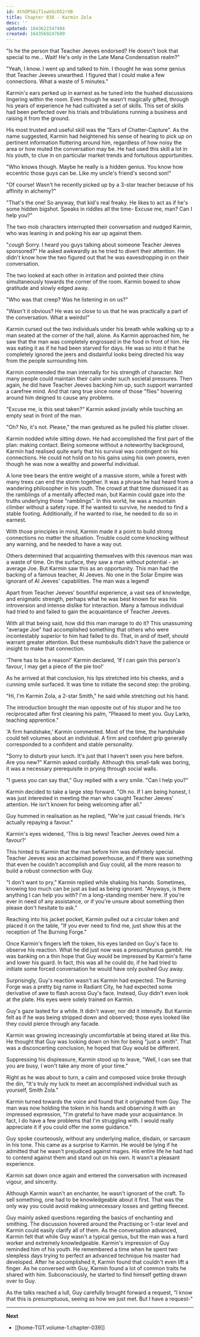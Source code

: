```yaml
---
id: 4thOPS6iT1xwVGcO52rVB
title: Chapter 038 - Karmin Zola
desc: ''
updated: 1643622347484
created: 1643569247689
---
```


"Is he the person that Teacher Jeeves endorsed? He doesn't look that special to me... Wait! He's only in the Late Mana Condensation realm?"

"Yeah, I know. I went up and talked to him. I thought he was some genius that Teacher Jeeves unearthed. I figured that I could make a few connections. What a waste of 5 minutes."

Karmin's ears perked up in earnest as he tuned into the hushed discussions lingering within the room. Even though he wasn't magically gifted, through his years of experience he had cultivated a set of skills. This set of skills had been perfected over his trials and tribulations running a business and raising it from the ground.

His most trusted and useful skill was the "Ears of Chatter-Capture". As the name suggested, Karmin had heightened his sense of hearing to pick up on pertinent information fluttering around him, regardless of how noisy the area or how muted the conversation may be. He had used this skill a lot in his youth, to clue in on particular market trends and fortuitous opportunities.

"Who knows though. Maybe he really is a hidden genius. You know how eccentric those guys can be. Like my uncle's friend's second son!"

"Of course! Wasn't he recently picked up by a 3-star teacher because of his affinity in alchemy?"

"That's the one! So anyway, that kid's real freaky. He likes to act as if he's some hidden bigshot. Speaks in riddles all the time- Excuse me, man? Can I help you?"

The two mob characters interrupted their conversation and nudged Karmin, who was leaning in and poking his ear up against them.

"*cough* Sorry. I heard you guys talking about someone Teacher Jeeves sponsored?" He asked awkwardly as he tried to divert their attention. He didn't know how the two figured out that he was eavesdropping in on their conversation.

The two looked at each other in irritation and pointed their chins simultaneously towards the corner of the room. Karmin bowed to show gratitude and slowly edged away.

"Who was that creep? Was he listening in on us?"

"Wasn't it obvious? He was so close to us that he was practically a part of the conversation. What a weirdo!"

Karmin cursed out the two individuals under his breath while walking up to a man seated at the corner of the hall, alone. As Karmin approached him, he saw that the man was completely engrossed in the food in front of him. He was eating it as if he had been starved for days. He was so into it that he completely ignored the jeers and disdainful looks being directed his way from the people surrounding him.

Karmin commended the man internally for his strength of character. Not many people could maintain their calm under such societal pressures. Then again, he did have Teacher Jeeves backing him up, such support warranted a carefree mind. And that rang true since none of those "flies" hovering around him deigned to cause any problems.

"Excuse me, is this seat taken?" Karmin asked jovially while touching an empty seat in front of the man.

"Oh? No, it's not. Please," the man gestured as he pulled his platter closer.

Karmin nodded while sitting down. He had accomplished the first part of the plan: making contact. Being someone without a noteworthy background, Karmin had realised quite early that his survival was contingent on his connections. He could not hold on to his gains using his own powers, even though he was now a wealthy and powerful individual.

A lone tree bears the entire weight of a massive storm, while a forest with many trees can end the storm together. It was a phrase he had heard from a wandering philosopher in his youth. The crowd at that time dismissed it as the ramblings of a mentally affected man, but Karmin could gaze into the truths underlying those "ramblings". In this world, he was a mountain climber without a safety rope. If he wanted to survive, he needed to find a stable footing. Additionally, if he wanted to rise, he needed to do so in earnest.

With those principles in mind, Karmin made it a point to build strong connections no matter the situation. Trouble could come knocking without any warning, and he needed to have a way out.

Others determined that acquainting themselves with this ravenous man was a waste of time. On the surface, they saw a man without potential - an average Joe. But Karmin saw this as an opportunity. This man had the backing of a famous teacher, Al Jeeves. No one in the Solar Empire was ignorant of Al Jeeves' capabilities. The man was a legend!

Apart from Teacher Jeeves' bountiful experience, a vast sea of knowledge, and enigmatic strength, perhaps what he was best known for was his introversion and intense dislike for interaction. Many a famous individual had tried to and failed to gain the acquaintance of Teacher Jeeves.

With all that being said, how did this man manage to do it? This unassuming "average Joe" had accomplished something that others who were incontestably superior to him had failed to do. That, in and of itself, should warrant greater attention. But these numbskulls didn't have the patience or insight to make that connection.

'There has to be a reason!' Karmin declared, 'If I can gain this person's favour, I may get a piece of the pie too!'

As he arrived at that conclusion, his lips stretched into his cheeks, and a cunning smile surfaced. It was time to initiate the second step: the probing.

"Hi, I'm Karmin Zola, a 2-star Smith," he said while stretching out his hand.

The introduction brought the man opposite out of his stupor and he too reciprocated after first cleaning his palm, "Pleased to meet you. Guy Larks, teaching apprentice."

'A firm handshake,' Karmin commented. Most of the time, the handshake could tell volumes about an individual. A firm and confident grip generally corresponded to a confident and stable personality.

"Sorry to disturb your lunch. It's just that I haven't seen you here before. Are you new?" Karmin asked cordially. Although this small-talk was boring, it was a necessary prerequisite in prying through social walls.

"I guess you can say that," Guy replied with a wry smile. "Can I help you?"

Karmin decided to take a large step forward. "Oh no. If I am being honest, I was just interested in meeting the man who caught Teacher Jeeves' attention. He isn't known for being welcoming after all."

Guy hummed in realisation as he replied, "We're just casual friends. He's actually repaying a favour."

Karmin's eyes widened, 'This is big news! Teacher Jeeves owed him a favour?'

This hinted to Karmin that the man before him was definitely special. Teacher Jeeves was an acclaimed powerhouse, and if there was something that even he couldn't accomplish and Guy could, all the more reason to build a robust connection with Guy.

"I don't want to pry," Karmin replied while shaking his hands. Sometimes, knowing too much can be just as bad as being ignorant. "Anyways, is there anything I can help you with? I'm a long-standing member here. If you're ever in need of any assistance, or if you're unsure about something then please don't hesitate to ask."

Reaching into his jacket pocket, Karmin pulled out a circular token and placed it on the table, "If you ever need to find me, just show this at the reception of The Burning Forge."

Once Karmin's fingers left the token, his eyes landed on Guy's face to observe his reaction. What he did just now was a presumptuous gambit. He was banking on a thin hope that Guy would be impressed by Karmin's fame and lower his guard. In fact, this was all he could do, if he had tried to initiate some forced conversation he would have only pushed Guy away.

Surprisingly, Guy's reaction wasn't as Karmin had expected. The Burning Forge was a pretty big name in Radiant City, he had expected some derivative of awe to flash across Guy's face. Instead, Guy didn't even look at the plate. His eyes were solely trained on Karmin.

Guy's gaze lasted for a while. It didn't waver, nor did it intensify. But Karmin felt as if he was being stripped down and observed; those eyes looked like they could pierce through any facade.

Karmin was growing increasingly uncomfortable at being stared at like this. He thought that Guy was looking down on him for being "just a smith". That was a disconcerting conclusion, he hoped that Guy would be different. 

Suppressing his displeasure, Karmin stood up to leave, "Well, I can see that you are busy, I won't take any more of your time."

Right as he was about to turn, a calm and composed voice broke through the din, "It's truly my luck to meet an accomplished individual such as yourself, Smith Zola."

Karmin turned towards the voice and found that it originated from Guy. The man was now holding the token in his hands and observing it with an impressed expression, "I'm grateful to have made your acquaintance. In fact, I do have a few problems that I'm struggling with. I would really appreciate it if you could offer me some guidance."

Guy spoke courteously, without any underlying malice, disdain, or sarcasm in his tone. This came as a surprise to Karmin. He would be lying if he admitted that he wasn't prejudiced against mages. His entire life he had had to contend against them and stand out on his own. It wasn't a pleasant experience.

Karmin sat down once again and entered the conversation with increased vigour, and sincerity. 

Although Karmin wasn't an enchanter, he wasn't ignorant of the craft. To sell something, one had to be knowledgeable about it first. That was the only way you could avoid making unnecessary losses and getting fleeced.

Guy mainly asked questions regarding the basics of enchanting and smithing. The discussion hovered around the Practising or 1-star level and Karmin could easily clarify all of them. As the conversation advanced, Karmin felt that while Guy wasn't a typical genius, but the man was a hard worker and extremely knowledgeable. Karmin's impression of Guy reminded him of his youth. He remembered a time when he spent two sleepless days trying to perfect an advanced technique his master had developed. After he accomplished it, Karmin found that couldn't even lift a finger. As he conversed with Guy, Karmin found a lot of common traits he shared with him. Subconsciously, he started to find himself getting drawn over to Guy.

As the talks reached a lull, Guy carefully brought forward a request, "I know that this is presumptuous, seeing as how we just met. But I have a request-"

____

**Next**
* [[home-TGT.volume-1.chapter-039]]